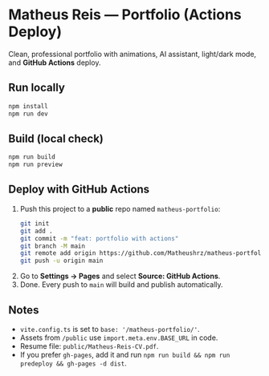 # Matheus Reis — Portfolio (Actions Deploy)

Clean, professional portfolio with animations, AI assistant, light/dark mode, and **GitHub Actions** deploy.

## Run locally
```bash
npm install
npm run dev
```

## Build (local check)
```bash
npm run build
npm run preview
```

## Deploy with GitHub Actions
1. Push this project to a **public** repo named `matheus-portfolio`:
   ```bash
   git init
   git add .
   git commit -m "feat: portfolio with actions"
   git branch -M main
   git remote add origin https://github.com/Matheushrz/matheus-portfolio.git
   git push -u origin main
   ```
2. Go to **Settings → Pages** and select **Source: GitHub Actions**.
3. Done. Every push to `main` will build and publish automatically.

## Notes
- `vite.config.ts` is set to `base: '/matheus-portfolio/'`.
- Assets from `/public` use `import.meta.env.BASE_URL` in code.
- Resume file: `public/Matheus-Reis-CV.pdf`.
- If you prefer `gh-pages`, add it and run `npm run build && npm run predeploy && gh-pages -d dist`.
